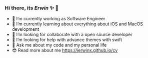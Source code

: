 ### Hi there, its _Erwin_ ✨ 👋

- 🔭  I’m currently working as Software Engineer
- 🌱  I’m currently learning about everything about iOS and MacOS development
- 👯  I’m looking for collaborate with a open source developer
- 🤔  I’m looking for help with advance themes with swift
- 💬  Ask me about my code and my personal life
- 😎  Read more about me https://ierwinx.github.io/cv
